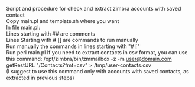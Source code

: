 Script and procedure for check and extract zimbra accounts with saved contact<br>
Copy main.pl and template.sh where you want<br>
In file main.pl:<br>
    Lines starting with ## are comments<br>
    Lines Starting with # [] are commands to run manually<br>
Run manually the commands in lines starting with "# ["<br>
Run perl main.pl
If you need to extract contacts in csv format, you can use this command: /opt/zimbra/bin/zmmailbox -z -m user@domain.com getRestURL "/Contacts?fmt=csv" > /tmp/user-contacts.csv<br>
(I suggest to use this command only with accounts with saved contacts, as extracted in previous steps)
